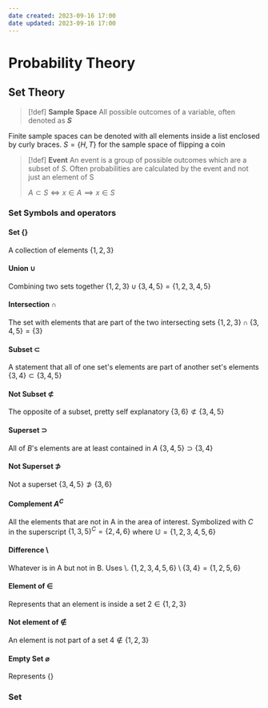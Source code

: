 ```yaml
---
date created: 2023-09-16 17:00
date updated: 2023-09-16 17:00
---
```


# Probability Theory

## Set Theory

> [!def]
> **Sample Space**
> All possible outcomes of a variable, often denoted as **$S$**

Finite sample spaces can be denoted with all elements inside a list enclosed by curly braces.
$S=\{H,T\}$ for the sample space of flipping a coin

> [!def]
> **Event**
> An event is a group of possible outcomes which are a subset of $S$. Often probabilities are calculated by the event and not just an element of S
> 
> $A\subset S\iff x\in A \implies x\in S$

### Set Symbols and operators
#### Set $\{\}$
A collection of elements
$\{1, 2, 3\}$

#### Union $\cup$
Combining two sets together
$\{1,2,3\}\cup\{3,4,5\}=\{1,2,3,4,5\}$

#### Intersection $\cap$
The set with elements that are part of the two intersecting sets
$\{1,2,3\}\cap\{3,4,5\}=\{3\}$

#### Subset $\subset$
A statement that all of one set's elements are part of another set's elements
$\{3,4\}\subset\{3,4,5\}$

#### Not Subset $\not\subset$
The opposite of a subset, pretty self explanatory
$\{3,6\}\not\subset\{3,4,5\}$

#### Superset $\supset$
All of $B$'s elements are at least contained in $A$
$\{3,4,5\}\supset\{3,4\}$

#### Not Superset $\not\supset$
Not a superset
$\{3,4,5\}\not\supset\{3,6\}$

#### Complement $A^C$
All the elements that are not in A in the area of interest. Symbolized with $C$ in the superscript
$\{1,3,5\}^C=\{2,4,6\}$ where $\mathbb{U}=\{1,2,3,4,5,6\}$

#### Difference $\setminus$
Whatever is in A but not in B. Uses $\setminus$.
$\{1,2,3,4,5,6\}\setminus\{3,4\}=\{1,2,5,6\}$

#### Element of $\in$
Represents that an element is inside a set
$2\in\{1,2,3\}$

#### Not element of $\notin$
An element is not part of a set
$4\notin\{1,2,3\}$

#### Empty Set $\varnothing$
Represents $\{\}$

### Set 